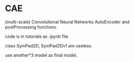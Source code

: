 # CAE
(multi-scale) Convolutional Neural Networks AutoEncoder and postProcessing functions.

code is in tutorials as .ipynb file.

class SymPad2D, SymPad2Dv1 are useless.

use another\*3 model as final model.

